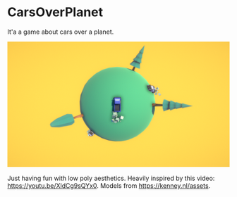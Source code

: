 # CarsOverPlanet
It'a a game about cars over a planet.

![Cover](/Images/cover.png)

Just having fun with low poly aesthetics. Heavily inspired by this video: https://youtu.be/XldCg9sQYx0. Models from https://kenney.nl/assets.
